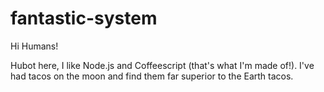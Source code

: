 # fantastic-system

Hi Humans!

Hubot here, I like Node.js and Coffeescript (that's what I'm made of!).
I've had tacos on the moon and find them far superior to the Earth tacos.
